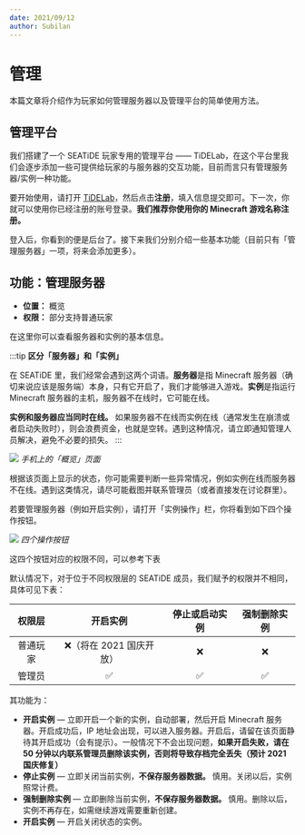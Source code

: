 ```yaml
---
date: 2021/09/12
author: Subilan
---
```


# 管理

本篇文章将介绍作为玩家如何管理服务器以及管理平台的简单使用方法。

## 管理平台

我们搭建了一个 SEATiDE 玩家专用的管理平台 —— TiDELab，在这个平台里我们会逐步添加一些可提供给玩家的与服务器的交互功能，目前而言只有管理服务器/实例一种功能。

要开始使用，请打开 [TiDELab](https://lab.seatide.top)，然后点击**注册**，填入信息提交即可。下一次，你就可以使用你已经注册的账号登录。**我们推荐你使用你的 Minecraft 游戏名称注册。**

登入后，你看到的便是后台了。接下来我们分别介绍一些基本功能（目前只有「管理服务器」一项，将来会添加更多）。

## 功能：管理服务器

- **位置：** 概览
- **权限：** 部分支持普通玩家

在这里你可以查看服务器和实例的基本信息。

:::tip
**区分「服务器」和「实例」**

在 SEATiDE 里，我们经常会遇到这两个词语。**服务器**是指 Minecraft 服务器（确切来说应该是服务端）本身，只有它开启了，我们才能够进入游戏。**实例**是指运行 Minecraft 服务器的主机，服务器不在线时，它可能在线。

**实例和服务器应当同时在线。** 如果服务器不在线而实例在线（通常发生在崩溃或者启动失败时），则会浪费资金，也就是空转。遇到这种情况，请立即通知管理人员解决，避免不必要的损失。
:::

![](https://z3.ax1x.com/2021/09/12/49RBFO.png)
*手机上的「概览」页面*

根据该页面上显示的状态，你可能需要判断一些异常情况，例如实例在线而服务器不在线。遇到这类情况，请尽可能截图并联系管理员（或者直接发在讨论群里）。

若要管理服务器（例如开启实例），请打开「实例操作」栏，你将看到如下四个操作按钮。

![](https://z3.ax1x.com/2021/09/12/49WY4S.jpg)
*四个操作按钮*

这四个按钮对应的权限不同，可以参考下表

默认情况下，对于位于不同权限层的 SEATiDE 成员，我们赋予的权限并不相同，具体可见下表：

|权限层|开启实例|停止或启动实例|强制删除实例|
|:-:|:-:|:-:|:-:|
|普通玩家|❌（将在 2021 国庆开放）|❌|❌|
|管理员|✅|✅|✅|

其功能为：
- **开启实例** — 立即开启一个新的实例，自动部署，然后开启 Minecraft 服务器。开启成功后，IP 地址会出现，可以进入服务器。开启后，请留在该页面静待其开启成功（会有提示）。一般情况下不会出现问题，**如果开启失败，请在 50 分钟以内联系管理员删除该实例，否则将导致存档完全丢失（预计 2021 国庆修复）**
- **停止实例** — 立即关闭当前实例，**不保存服务器数据。** 慎用。关闭以后，实例照常计费。
- **强制删除实例** — 立即删除当前实例，**不保存服务器数据。** 慎用。删除以后，实例不再存在，如需继续游戏需要重新创建。
- **开启实例** — 开启关闭状态的实例。

